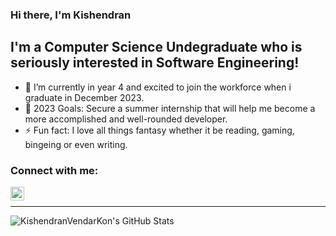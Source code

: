 ### Hi there, I'm Kishendran

## I'm a Computer Science Undegraduate who is seriously interested in Software Engineering!

- 🌱 I’m currently in year 4 and excited to join the workforce when i graduate in December 2023.
- 🥅 2023 Goals: Secure a summer internship that will help me become a more accomplished and well-rounded developer.
- ⚡ Fun fact: I love all things fantasy whether it be reading, gaming, bingeing or even writing.

### Connect with me:

[<img align="left" alt="codeSTACKr | LinkedIn" width="22px" src="https://cdn.jsdelivr.net/npm/simple-icons@v3/icons/linkedin.svg" />](https://www.linkedin.com/in/kishendran-vendar-kon-70a587220/)

<br />

---

<img align="left" alt="KishendranVendarKon's GitHub Stats" src="https://github-readme-stats.vercel.app/api?username=KishendranVendarKon&show_icons=true&hide_border=true" />


